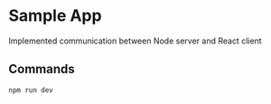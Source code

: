 # Sample App
Implemented communication between Node server and React client

## Commands
```
npm run dev
```
